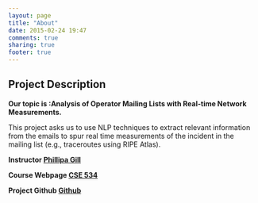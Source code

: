 ```yaml
---
layout: page
title: "About"
date: 2015-02-24 19:47
comments: true
sharing: true
footer: true
---
```

## Project Description

**Our topic is :Analysis of Operator Mailing Lists with Real-time Network Measurements.**

This project asks us to use NLP techniques to extract relevant information from the emails to spur real time measurements of the incident in the mailing list (e.g., traceroutes using RIPE Atlas).

**Instructor <i class="fa fa-hand-o-right"></i> [Phillipa Gill](http://www3.cs.stonybrook.edu/~phillipa/index.php)**

**Course Webpage <i class="fa fa-hand-o-right"></i> [CSE 534](http://nrg.cs.stonybrook.edu/spring-2015-fundamentals-of-computer-networks-cse-534/)**

**Project Github <i class="fa fa-hand-o-right"></i> [Github](https://github.com/ZhuGuanyu/Analysis-Outage-of-Mailing-List.git)**
